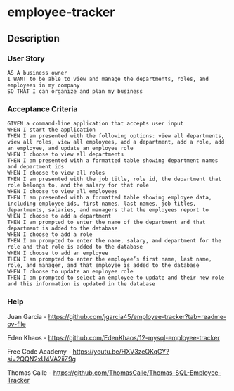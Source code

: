 # employee-tracker

## Description

### User Story
```
AS A business owner
I WANT to be able to view and manage the departments, roles, and employees in my company
SO THAT I can organize and plan my business
```
### Acceptance Criteria
```
GIVEN a command-line application that accepts user input
WHEN I start the application
THEN I am presented with the following options: view all departments, view all roles, view all employees, add a department, add a role, add an employee, and update an employee role
WHEN I choose to view all departments
THEN I am presented with a formatted table showing department names and department ids
WHEN I choose to view all roles
THEN I am presented with the job title, role id, the department that role belongs to, and the salary for that role
WHEN I choose to view all employees
THEN I am presented with a formatted table showing employee data, including employee ids, first names, last names, job titles, departments, salaries, and managers that the employees report to
WHEN I choose to add a department
THEN I am prompted to enter the name of the department and that department is added to the database
WHEN I choose to add a role
THEN I am prompted to enter the name, salary, and department for the role and that role is added to the database
WHEN I choose to add an employee
THEN I am prompted to enter the employee’s first name, last name, role, and manager, and that employee is added to the database
WHEN I choose to update an employee role
THEN I am prompted to select an employee to update and their new role and this information is updated in the database
```
### Help
Juan Garcia - https://github.com/jgarcia45/employee-tracker?tab=readme-ov-file

Eden Khaos - https://github.com/EdenKhaos/12-mysql-employee-tracker

Free Code Academy - https://youtu.be/HXV3zeQKqGY?si=2QQN2xU4VA2iiZ9g

Thomas Calle - https://github.com/ThomasCalle/Thomas-SQL-Employee-Tracker


